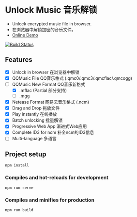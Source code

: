 # Unlock Music 音乐解锁
- Unlock encrypted music file in browser. 
- 在浏览器中解锁加密的音乐文件。
- [Online Demo](https://tool.ixarea.com/music)

[![Build Status](https://ci.ixarea.com/api/badges/ix64/unlock-music/status.svg)](https://ci.ixarea.com/ix64/unlock-music)

## Features
- [x] Unlock in browser 在浏览器中解锁
- [x] QQMusic File QQ音乐格式 (.qmc0/.qmc3/.qmcflac/.qmcogg)
- [ ] QQMusic New Format QQ音乐新格式
    - [x] .mflac (Partial 部分支持)
    - [ ] .mgg
- [x] Netease Format 网易云音乐格式 (.ncm)
- [x] Drag and Drop 拖放文件
- [x] Play instantly 在线播放
- [x] Batch unlocking 批量解锁
- [x] Progressive Web App 渐进式Web应用
- [x] Complete ID3 for ncm 补全ncm的ID3信息
- [ ] Multi-language 多语言

## Project setup
```
npm install
```

### Compiles and hot-reloads for development
```
npm run serve
```

### Compiles and minifies for production
```
npm run build
```
